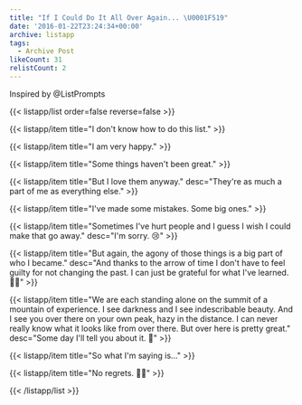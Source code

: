 ```yaml
---
title: "If I Could Do It All Over Again... \U0001F519"
date: '2016-01-22T23:24:34+00:00'
archive: listapp
tags: 
  - Archive Post
likeCount: 31
relistCount: 2
---
```


Inspired by @ListPrompts

<!--more-->

{{< listapp/list order=false reverse=false >}}

   {{< listapp/item title="I don't know how to do this list." >}}

   {{< listapp/item title="I am very happy." >}}

   {{< listapp/item title="Some things haven't been great." >}}

   {{< listapp/item title="But I love them anyway."
      desc="They're as much a part of me as everything else." >}}

   {{< listapp/item title="I've made some mistakes. Some big ones." >}}

   {{< listapp/item title="Sometimes I've hurt people and I guess I wish I could make that go away."
      desc="I'm sorry. 😢" >}}

   {{< listapp/item title="But again, the agony of those things is a big part of who I became."
      desc="And thanks to the arrow of time I don't have to feel guilty for not changing the past. I can just be grateful for what I've learned. 🙏🏼" >}}

   {{< listapp/item title="We are each standing alone on the summit of a mountain of experience. I see darkness and I see indescribable beauty. And I see you over there on your own peak, hazy in the distance. I can never really know what it looks like from over there. But over here is pretty great."
      desc="Some day I'll tell you about it. 👫" >}}

   {{< listapp/item title="So what I'm saying is..." >}}

   {{< listapp/item title="No regrets. 🙅🏾" >}}

{{< /listapp/list >}}
